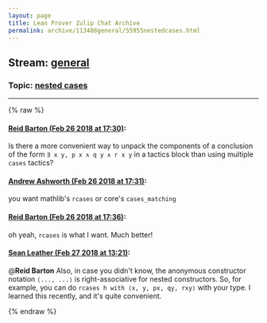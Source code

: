 ```yaml
---
layout: page
title: Lean Prover Zulip Chat Archive 
permalink: archive/113488general/55955nestedcases.html
---
```


## Stream: [general](index.html)
### Topic: [nested cases](55955nestedcases.html)

---


{% raw %}
#### [ Reid Barton (Feb 26 2018 at 17:30)](https://leanprover.zulipchat.com/#narrow/stream/113488-general/topic/nested%20cases/near/123003168):
Is there a more convenient way to unpack the components of a conclusion of the form `∃ x y, p x ∧ q y ∧ r x y` in a tactics block than using multiple `cases` tactics?

#### [ Andrew Ashworth (Feb 26 2018 at 17:31)](https://leanprover.zulipchat.com/#narrow/stream/113488-general/topic/nested%20cases/near/123003198):
you want mathlib's `rcases` or core's `cases_matching`

#### [ Reid Barton (Feb 26 2018 at 17:36)](https://leanprover.zulipchat.com/#narrow/stream/113488-general/topic/nested%20cases/near/123003381):
oh yeah, `rcases` is what I want. Much better!

#### [ Sean Leather (Feb 27 2018 at 13:21)](https://leanprover.zulipchat.com/#narrow/stream/113488-general/topic/nested%20cases/near/123041049):
@**Reid Barton** Also, in case you didn't know, the anonymous constructor notation `⟨..., ...⟩` is right-associative for nested constructors. So, for example, you can do `rcases h with ⟨x, y, px, qy, rxy⟩` with your type. I learned this recently, and it's quite convenient.


{% endraw %}
